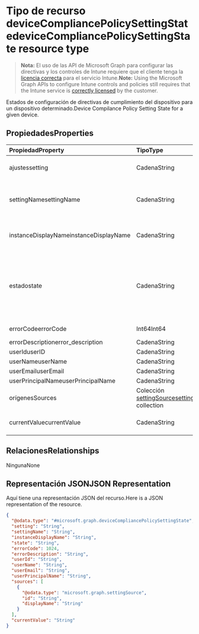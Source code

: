 # <a name="devicecompliancepolicysettingstate-resource-type"></a><span data-ttu-id="60bf5-101">Tipo de recurso deviceCompliancePolicySettingState</span><span class="sxs-lookup"><span data-stu-id="60bf5-101">deviceCompliancePolicySettingState resource type</span></span>

> <span data-ttu-id="60bf5-102">**Nota:** El uso de las API de Microsoft Graph para configurar las directivas y los controles de Intune requiere que el cliente tenga la [licencia correcta](https://go.microsoft.com/fwlink/?linkid=839381) para el servicio Intune.</span><span class="sxs-lookup"><span data-stu-id="60bf5-102">**Note:** Using the Microsoft Graph APIs to configure Intune controls and policies still requires that the Intune service is [correctly licensed](https://go.microsoft.com/fwlink/?linkid=839381) by the customer.</span></span>

<span data-ttu-id="60bf5-103">Estados de configuración de directivas de cumplimiento del dispositivo para un dispositivo determinado.</span><span class="sxs-lookup"><span data-stu-id="60bf5-103">Device Compilance Policy Setting State for a given device.</span></span>
## <a name="properties"></a><span data-ttu-id="60bf5-104">Propiedades</span><span class="sxs-lookup"><span data-stu-id="60bf5-104">Properties</span></span>
|<span data-ttu-id="60bf5-105">Propiedad</span><span class="sxs-lookup"><span data-stu-id="60bf5-105">Property</span></span>|<span data-ttu-id="60bf5-106">Tipo</span><span class="sxs-lookup"><span data-stu-id="60bf5-106">Type</span></span>|<span data-ttu-id="60bf5-107">Descripción</span><span class="sxs-lookup"><span data-stu-id="60bf5-107">Description</span></span>|
|:---|:---|:---|
|<span data-ttu-id="60bf5-108">ajustes</span><span class="sxs-lookup"><span data-stu-id="60bf5-108">setting</span></span>|<span data-ttu-id="60bf5-109">Cadena</span><span class="sxs-lookup"><span data-stu-id="60bf5-109">String</span></span>|<span data-ttu-id="60bf5-110">La configuración que se está notificando</span><span class="sxs-lookup"><span data-stu-id="60bf5-110">The setting that is being reported</span></span>|
|<span data-ttu-id="60bf5-111">settingName</span><span class="sxs-lookup"><span data-stu-id="60bf5-111">settingName</span></span>|<span data-ttu-id="60bf5-112">Cadena</span><span class="sxs-lookup"><span data-stu-id="60bf5-112">String</span></span>|<span data-ttu-id="60bf5-113">Nombre descriptivo de la configuración de usuario o localizada que se está notificando</span><span class="sxs-lookup"><span data-stu-id="60bf5-113">Localized/user friendly setting name that is being reported</span></span>|
|<span data-ttu-id="60bf5-114">instanceDisplayName</span><span class="sxs-lookup"><span data-stu-id="60bf5-114">instanceDisplayName</span></span>|<span data-ttu-id="60bf5-115">Cadena</span><span class="sxs-lookup"><span data-stu-id="60bf5-115">String</span></span>|<span data-ttu-id="60bf5-116">Nombre de la instancia de configuración que se está notificando.</span><span class="sxs-lookup"><span data-stu-id="60bf5-116">Name of setting instance that is being reported.</span></span>|
|<span data-ttu-id="60bf5-117">estado</span><span class="sxs-lookup"><span data-stu-id="60bf5-117">state</span></span>|<span data-ttu-id="60bf5-118">Cadena</span><span class="sxs-lookup"><span data-stu-id="60bf5-118">String</span></span>|<span data-ttu-id="60bf5-119">Estado de cumplimiento de la configuración. Los valores posibles son: `unknown`, `notApplicable`, `compliant`, `remediated`, `nonCompliant`, `error` y `conflict`.</span><span class="sxs-lookup"><span data-stu-id="60bf5-119">The compliance state of the setting Possible values are: `unknown`, `notApplicable`, `compliant`, `remediated`, `nonCompliant`, `error`, `conflict`.</span></span>|
|<span data-ttu-id="60bf5-120">errorCode</span><span class="sxs-lookup"><span data-stu-id="60bf5-120">errorCode</span></span>|<span data-ttu-id="60bf5-121">Int64</span><span class="sxs-lookup"><span data-stu-id="60bf5-121">Int64</span></span>|<span data-ttu-id="60bf5-122">Código de error de la configuración</span><span class="sxs-lookup"><span data-stu-id="60bf5-122">Error code for the setting</span></span>|
|<span data-ttu-id="60bf5-123">errorDescription</span><span class="sxs-lookup"><span data-stu-id="60bf5-123">error_description</span></span>|<span data-ttu-id="60bf5-124">Cadena</span><span class="sxs-lookup"><span data-stu-id="60bf5-124">String</span></span>|<span data-ttu-id="60bf5-125">Descripción del error</span><span class="sxs-lookup"><span data-stu-id="60bf5-125">Error Description</span></span>|
|<span data-ttu-id="60bf5-126">userId</span><span class="sxs-lookup"><span data-stu-id="60bf5-126">userID</span></span>|<span data-ttu-id="60bf5-127">Cadena</span><span class="sxs-lookup"><span data-stu-id="60bf5-127">String</span></span>|<span data-ttu-id="60bf5-128">UserId</span><span class="sxs-lookup"><span data-stu-id="60bf5-128">UserId</span></span>|
|<span data-ttu-id="60bf5-129">userName</span><span class="sxs-lookup"><span data-stu-id="60bf5-129">userName</span></span>|<span data-ttu-id="60bf5-130">Cadena</span><span class="sxs-lookup"><span data-stu-id="60bf5-130">String</span></span>|<span data-ttu-id="60bf5-131">UserName</span><span class="sxs-lookup"><span data-stu-id="60bf5-131">userName</span></span>|
|<span data-ttu-id="60bf5-132">userEmail</span><span class="sxs-lookup"><span data-stu-id="60bf5-132">userEmail</span></span>|<span data-ttu-id="60bf5-133">Cadena</span><span class="sxs-lookup"><span data-stu-id="60bf5-133">String</span></span>|<span data-ttu-id="60bf5-134">UserEmail</span><span class="sxs-lookup"><span data-stu-id="60bf5-134">UserEmail Element</span></span>|
|<span data-ttu-id="60bf5-135">userPrincipalName</span><span class="sxs-lookup"><span data-stu-id="60bf5-135">userPrincipalName</span></span>|<span data-ttu-id="60bf5-136">Cadena</span><span class="sxs-lookup"><span data-stu-id="60bf5-136">String</span></span>|<span data-ttu-id="60bf5-137">UserPrincipalName.</span><span class="sxs-lookup"><span data-stu-id="60bf5-137">userPrincipalName</span></span>|
|<span data-ttu-id="60bf5-138">orígenes</span><span class="sxs-lookup"><span data-stu-id="60bf5-138">Sources</span></span>|<span data-ttu-id="60bf5-139">Colección [settingSource](../resources/intune_deviceconfig_settingsource.md)</span><span class="sxs-lookup"><span data-stu-id="60bf5-139">[settingSource](../resources/intune_deviceconfig_settingsource.md) collection</span></span>|<span data-ttu-id="60bf5-140">Directivas colaboradoras</span><span class="sxs-lookup"><span data-stu-id="60bf5-140">Contributing policies</span></span>|
|<span data-ttu-id="60bf5-141">currentValue</span><span class="sxs-lookup"><span data-stu-id="60bf5-141">currentValue</span></span>|<span data-ttu-id="60bf5-142">Cadena</span><span class="sxs-lookup"><span data-stu-id="60bf5-142">String</span></span>|<span data-ttu-id="60bf5-143">Valor actual de la configuración en el dispositivo</span><span class="sxs-lookup"><span data-stu-id="60bf5-143">Current value of setting on device</span></span>|

## <a name="relationships"></a><span data-ttu-id="60bf5-144">Relaciones</span><span class="sxs-lookup"><span data-stu-id="60bf5-144">Relationships</span></span>
<span data-ttu-id="60bf5-145">Ninguna</span><span class="sxs-lookup"><span data-stu-id="60bf5-145">None</span></span>
## <a name="json-representation"></a><span data-ttu-id="60bf5-146">Representación JSON</span><span class="sxs-lookup"><span data-stu-id="60bf5-146">JSON Representation</span></span>
<span data-ttu-id="60bf5-147">Aquí tiene una representación JSON del recurso.</span><span class="sxs-lookup"><span data-stu-id="60bf5-147">Here is a JSON representation of the resource.</span></span>
<!-- {
  "blockType": "resource",
  "keyProperty": "id",
  "@odata.type": "microsoft.graph.deviceCompliancePolicySettingState"
}
-->
``` json
{
  "@odata.type": "#microsoft.graph.deviceCompliancePolicySettingState",
  "setting": "String",
  "settingName": "String",
  "instanceDisplayName": "String",
  "state": "String",
  "errorCode": 1024,
  "errorDescription": "String",
  "userId": "String",
  "userName": "String",
  "userEmail": "String",
  "userPrincipalName": "String",
  "sources": [
    {
      "@odata.type": "microsoft.graph.settingSource",
      "id": "String",
      "displayName": "String"
    }
  ],
  "currentValue": "String"
}
```



